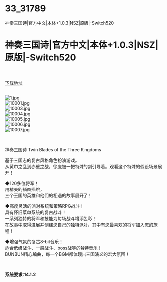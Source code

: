 # 33_31789
神奏三国诗|官方中文|本体+1.0.3|NSZ|原版|-Switch520
# 神奏三国诗|官方中文|本体+1.0.3|NSZ|原版|-Switch520
 <br/></br>
[下载地址](https://www.switch520.cc/article/31789 "下载地址")
<br/></br>

<p><img title="1.jpg" src="https://www.switch520.cc/muke_img/2022_05_26_92bbcc9ebbe32.jpg" alt="1.jpg"><br>
<img title="10001.jpg" src="https://www.switch520.cc/muke_img/2022_05_26_4d924fe2f72ef.jpg" alt="10001.jpg"><br>
<img title="10003.jpg" src="https://www.switch520.cc/muke_img/2022_05_26_9ae00063b01cd.jpg" alt="10003.jpg"><br>
<img title="10004.jpg" src="https://www.switch520.cc/muke_img/2022_05_26_c3138d01f7793.jpg" alt="10004.jpg"><br>
<img title="10005.jpg" src="https://www.switch520.cc/muke_img/2022_05_26_3237f4a87258e.jpg" alt="10005.jpg"><br>
<img title="10006.jpg" src="https://www.switch520.cc/muke_img/2022_05_26_edbe87dabe8ca.jpg" alt="10006.jpg"><br>
<img title="10007.jpg" src="https://www.switch520.cc/muke_img/2022_05_26_67f2df3d6a77c.jpg" alt="10007.jpg"></p>
<p>&nbsp;</p>
<p>神奏三国诗 Twin Blades of the Three Kingdoms</p>
<p>基于三国志的复古风格角色扮演游戏。<br>
从黄巾之乱到赤壁之战，徐庶被一把特殊的剑引导着。观看这个特殊的假设场景展开！</p>
<p>◆120多位将军！<br>
用精美的插图描绘，<br>
三个王国的英雄和他们的相遇的故事展开了！</p>
<p>◆高度灵活的派对系统和策略RPG战斗！<br>
具有怀旧菜单系统的复古战斗！<br>
一系列独特的将军和技能为每场战斗增添色彩！<br>
在故事中取得进展并创建您自己的独特派对，其中有您最喜欢的将军加入您的旅程！</p>
<p>◆增强气氛的复古8-bit音乐！<br>
适合低级战斗、一般战斗、boss战等的独特音乐！<br>
BUNBUN精心编曲，每一个BGM都体现出三国演义的宏大氛围！</p>
<p>&nbsp;</p>
<p><strong>系统要求:14.1.2</strong></p>



